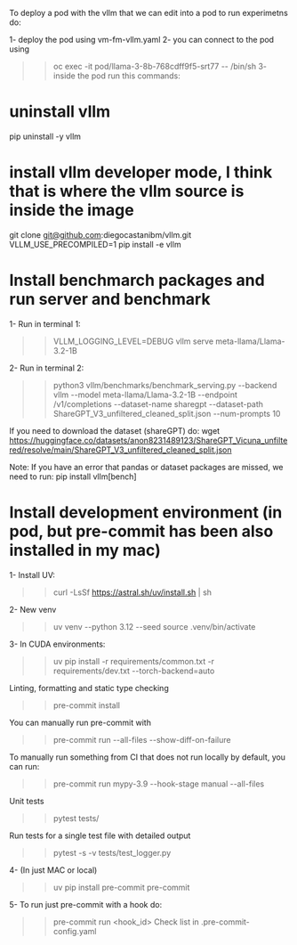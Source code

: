To deploy a pod with the vllm that we can edit into a pod to run experimetns do:

1- deploy the pod using vm-fm-vllm.yaml
2- you can connect to the pod using
>> oc exec -it pod/llama-3-8b-768cdff9f5-srt77 -- /bin/sh
3- inside the pod run this commands:

# uninstall vllm

pip uninstall -y vllm

# install vllm developer mode, I think that is where the vllm source is inside the image

git clone <git@github.com>:diegocastanibm/vllm.git
VLLM_USE_PRECOMPILED=1 pip install -e vllm

# Install benchmarch packages and run server and benchmark

1- Run in terminal 1:
>> VLLM_LOGGING_LEVEL=DEBUG vllm serve meta-llama/Llama-3.2-1B

2- Run in terminal 2:
>> python3 vllm/benchmarks/benchmark_serving.py --backend vllm --model meta-llama/Llama-3.2-1B --endpoint /v1/completions --dataset-name sharegpt --dataset-path ShareGPT_V3_unfiltered_cleaned_split.json --num-prompts 10

If you need to download the dataset (shareGPT) do:
wget <https://huggingface.co/datasets/anon8231489123/ShareGPT_Vicuna_unfiltered/resolve/main/ShareGPT_V3_unfiltered_cleaned_split.json>

Note:
If you have an error that pandas or dataset packages are missed, we need to run:
pip install vllm[bench]

# Install development environment (in pod, but pre-commit has been also installed in my mac)

1- Install UV:
>> curl -LsSf https://astral.sh/uv/install.sh | sh

2- New venv
>> uv venv --python 3.12 --seed
>> source .venv/bin/activate

3- In CUDA environments:
>> uv pip install -r requirements/common.txt -r requirements/dev.txt --torch-backend=auto

Linting, formatting and static type checking
>> pre-commit install

You can manually run pre-commit with
>> pre-commit run --all-files --show-diff-on-failure

To manually run something from CI that does not run
locally by default, you can run:
>> pre-commit run mypy-3.9 --hook-stage manual --all-files

Unit tests
>> pytest tests/

Run tests for a single test file with detailed output
>> pytest -s -v tests/test_logger.py

4- (In just MAC or local)
>> uv pip install pre-commit
>> pre-commit

5- To run just pre-commit with a hook do:
>> pre-commit run <hook_id> 
Check list in .pre-commit-config.yaml
